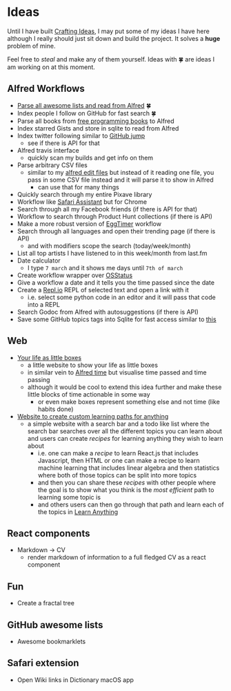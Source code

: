 # Ideas
Until I have built [Crafting Ideas](https://github.com/nikitavoloboev/crafting-ideas), I may put some of my ideas I have here although I really should just sit down and build the project. It solves a __huge__ problem of mine.

Feel free to _steal_ and make any of them yourself. Ideas with 🍀 are ideas I am working on at this moment.

## Alfred Workflows
- [Parse all awesome lists and read from Alfred](https://github.com/nikitavoloboev/alfred-awesome-lists) 🍀
- Index people I follow on GitHub for fast search 🍀
- Parse all books from [free programming books](https://github.com/EbookFoundation/free-programming-books) to Alfred
- Index starred Gists and store in sqlite to read from Alfred 
- Index twitter following similar to [GitHub jump](https://github.com/lox/alfred-github-jump)
	- see if there is API for that
- Alfred travis interface
	- quickly scan my builds and get info on them
- Parse arbitrary CSV files
	- similar to my [alfred edit files](https://github.com/nikitavoloboev/alfred-edit-files) but instead of it reading one file, you pass in some CSV file instead and it will parse it to show in Alfred
		- can use that for many things
- Quickly search through my entire Pixave library
- Workflow like [Safari Assistant](https://git.deanishe.net/deanishe/alfred-safari-assistant) but for Chrome
- Search through all my Facebook friends (if there is API for that)
- Workflow to search through Product Hunt collections (if there is API)
- Make a more robust version of [EggTimer](http://www.packal.org/workflow/eggtimer-2) workflow 
- Search through all languages and open their trending page (if there is API)
	- and with modifiers scope the search (today/week/month)
- List all top artists I have listened to in this week/month from last.fm
- Date calculator
	- I type `7 march` and it shows me days until `7th of march`
- Create workflow wrapper over [OSStatus](https://www.osstatus.com/search/results?platform=all&framework=all&search=-600)
- Give a workflow a date and it tells you the time passed since the date
- Create a [Repl.io](https://repl.it) REPL of selected text and open a link with it
	- i.e. select some python code in an editor and it will pass that code into a REPL
- Search Godoc from Alfred with autosuggestions (if there is API)
- Save some GitHub topics tags into Sqlite for fast access similar to [this](https://github.com/deanishe/awgo/blob/master/update/github.go)

## Web
- [Your life as little boxes](https://github.com/nikitavoloboev/boxes)
	- a little website to show your life as little boxes 
	- in similar vein to [Alfred time](https://github.com/nikitavoloboev/alfred-time) but visualise time passed and time passing
	- although it would be cool to extend this idea further and make these little blocks of time actionable in some way
		- or even make boxes represent something else and not time (like habits done)
- [Website to create custom learning paths for anything](https://github.com/learn-anything/path-picker)
	- a simple website with a search bar and a todo like list where the search bar searches over all the different topics you can learn about and users can create _recipes_ for learning anything they wish to learn about
		- i.e. one can make a _recipe_ to learn React.js that includes Javascript, then HTML or one can make a recipe to learn machine learning that includes linear algebra and then statistics where both of those topics can be split into more topics
		- and then you can share these _recipes_ with other people where the goal is to show what you think is the _most efficient_ path to learning some topic is 
		- and others users can then go through that path and learn each of the topics in [Learn Anything](https://learn-anything.xyz/) 

## React components
- Markdown -\> CV
	- render markdown of information to a full fledged CV as a react component

## Fun
- Create a fractal tree

## GitHub awesome lists
- Awesome bookmarklets

## Safari extension
- Open Wiki links in Dictionary macOS app